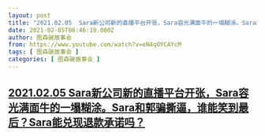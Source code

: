 ```yaml
---
layout: post
title: "2021.02.05  Sara新公司新的直播平台开张，Sara容光满面牛的一塌糊涂。Sara和郭骗撕逼，谁能笑到最后？Sara能兑现退款承诺吗？"
date: 2021-02-05T06:46:19.000Z
author: 图森破故事会
from: https://www.youtube.com/watch?v=eN4qOYCAYcM
tags: [ 图森破故事会 ]
categories: [ 图森破故事会 ]
---
```

<!--1612507579000-->
[2021.02.05  Sara新公司新的直播平台开张，Sara容光满面牛的一塌糊涂。Sara和郭骗撕逼，谁能笑到最后？Sara能兑现退款承诺吗？](https://www.youtube.com/watch?v=eN4qOYCAYcM)
------

<div>

</div>
